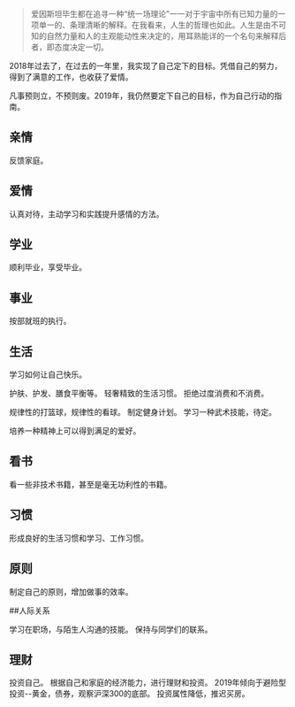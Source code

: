 > 爱因斯坦毕生都在追寻一种“统一场理论”一一对于宇宙中所有已知力量的一项单一的、条理清晰的解释。在我看来，人生的哲理也如此。人生是由不可知的自然力量和人的主观能动性来决定的，用耳熟能详的一个名句来解释后者，即态度决定一切。

2018年过去了，在过去的一年里，我实现了自己定下的目标。凭借自己的努力，得到了满意的工作，也收获了爱情。

凡事预则立，不预则废。2019年，我仍然要定下自己的目标，作为自己行动的指南。

## 亲情

反馈家庭。

## 爱情

认真对待，主动学习和实践提升感情的方法。

## 学业

顺利毕业，享受毕业。

## 事业

按部就班的执行。

## 生活

学习如何让自己快乐。

护肤、护发、膳食平衡等。
轻奢精致的生活习惯。
拒绝过度消费和不消费。

规律性的打篮球，规律性的看球。
制定健身计划。
学习一种武术技能，待定。

培养一种精神上可以得到满足的爱好。

## 看书

看一些非技术书籍，甚至是毫无功利性的书籍。

## 习惯

形成良好的生活习惯和学习、工作习惯。

## 原则

制定自己的原则，增加做事的效率。


##人际关系

学习在职场，与陌生人沟通的技能。
保持与同学们的联系。

## 理财

投资自己。
根据自己和家庭的经济能力，进行理财和投资。
2019年倾向于避险型投资--黄金，债券，观察沪深300的底部。
投资属性降低，推迟买房。